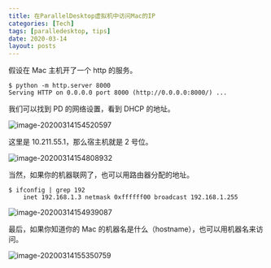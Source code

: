```yaml
---
title: 在ParallelDesktop虚拟机中访问Mac的IP
categories: [Tech]
tags: [paralledesktop, tips]
date: 2020-03-14
layout: posts
---
```


假设在 Mac 主机开了一个 http 的服务。

<!-- more -->

```
$ python -m http.server 8000
Serving HTTP on 0.0.0.0 port 8000 (http://0.0.0.0:8000/) ...
```

我们可以找到 PD 的网络设置，看到 DHCP 的地址。

![image-20200314154520597](https://tobyqin.github.io/images/image-20200314154520597.png)

这里是 10.211.55.1，那么宿主机就是 2 号位。

![image-20200314154808932](https://tobyqin.github.io/images/image-20200314154808932.png)

当然，如果你的机器联网了，也可以用路由器分配的地址。

```
$ ifconfig | grep 192
	inet 192.168.1.3 netmask 0xffffff00 broadcast 192.168.1.255
```

![image-20200314154939087](https://tobyqin.github.io/images/image-20200314154939087.png)

最后，如果你知道你的 Mac 的机器名是什么（hostname），也可以用机器名来访问。

![image-20200314155350759](https://tobyqin.github.io/images/image-20200314155350759.png)
